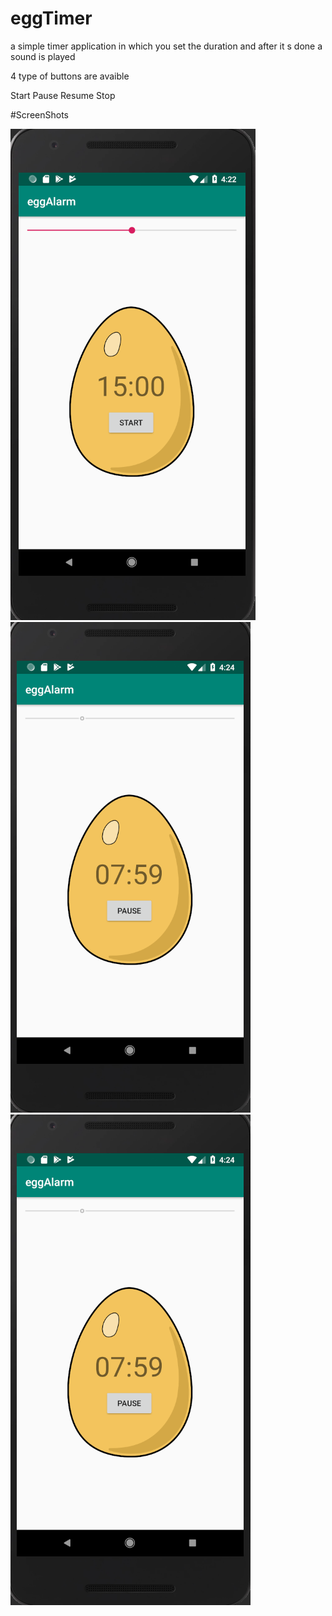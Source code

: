 # eggTimer
a simple timer application in which you set the duration and after it s done a sound is played

4 type of buttons are avaible

Start
Pause
Resume
Stop

#ScreenShots

![alt text](ScreenShots/Capture1.PNG)
![alt text](ScreenShots/Capture3.PNG)
![alt text](ScreenShots/Capture3.PNG)
